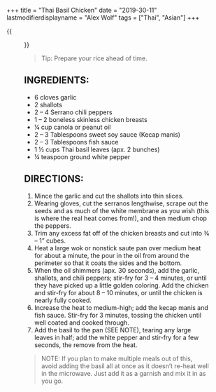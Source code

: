 +++
title = "Thai Basil Chicken"
date = "2019-30-11"
lastmodifierdisplayname = "Alex Wolf"
tags = ["Thai", "Asian"]
+++

{{<figure src="/images/thai_basil_chicken.jpg">}}


> Tip: Prepare your rice ahead of time.

## INGREDIENTS:

* 6 cloves garlic
* 2 shallots
* 2 – 4 Serrano chili peppers
* 1 – 2 boneless skinless chicken breasts
* ¼ cup canola or peanut oil
* 2 – 3 Tablespoons sweet soy sauce (Kecap manis)
* 2 – 3 Tablespoons fish sauce
* 1 ½ cups Thai basil leaves (apx. 2 bunches)
* ¼ teaspoon ground white pepper

 

## DIRECTIONS:

1. Mince the garlic and cut the shallots into thin slices.
2. Wearing gloves, cut the serranos lengthwise, scrape out the seeds and as much of the white membrane as you wish (this is where the real heat comes from!), and then medium chop the peppers.
3. Trim any excess fat off of the chicken breasts and cut into ¾ – 1” cubes.
4. Heat a large wok or nonstick saute pan over medium heat for about a minute, the pour in the oil from around the perimeter so that it coats the sides and the bottom.
5. When the oil shimmers (apx. 30 seconds), add the garlic, shallots, and chili peppers; stir-fry for 3 – 4 minutes, or until they have picked up a little golden coloring. Add the chicken and stir-fry for about 8 – 10 minutes, or until the chicken is nearly fully cooked.
4. Increase the heat to medium-high; add the kecap manis and fish sauce. Stir-fry for 3 minutes, tossing the chicken until well coated and cooked through.
5. Add the basil to the pan (SEE NOTE), tearing any large leaves in half; add the white pepper and stir-fry for a few seconds, the remove from the heat.

>NOTE: If you plan to make multiple meals out of this, avoid adding the basil all at once as it doesn’t re-heat well in the microwave. Just add it as a garnish and mix it in as you go.